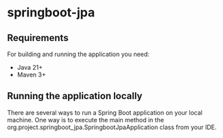 # springboot-jpa

## Requirements
For building and running the application you need:

- Java 21+
- Maven 3+

## Running the application locally
There are several ways to run a Spring Boot application on your local machine. One way is to execute the main method in the org.project.springboot_jpa.SpringbootJpaApplication class from your IDE.
